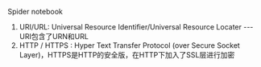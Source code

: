 Spider notebook

1. URI/URL: Universal Resource Identifier/Universal Resource Locater --- URI包含了URN和URL
2. HTTP / HTTPS : Hyper Text Transfer Protocol (over Secure Socket Layer)，HTTPS是HTTP的安全版，在HTTP下加入了SSL层进行加密

